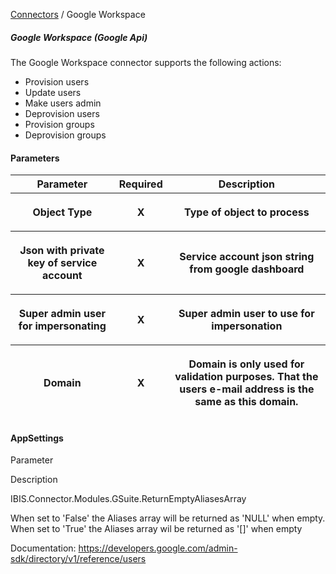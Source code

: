 <a href="javascript:void(0)" class="help-trigger"
data-helpkey="SysPage_Connector">Connectors</a> / Google Workspace

##### Google Workspace (Google Api)

The Google Workspace connector supports the following actions:

-   Provision users
-   Update users
-   Make users admin
-   Deprovision users
-   Provision groups
-   Deprovision groups

#### Parameters

<table class="table table-bordered">
<thead class="thead-light">
<tr class="header">
<th>Parameter</th>
<th class="text-center">Required</th>
<th>Description</th>
</tr>
<tr class="odd">
<th><p>Object Type</p></th>
<th><p><strong>X</strong></p></th>
<th><p>Type of object to process</p></th>
</tr>
<tr class="header">
<th><p>Json with private key of service account</p></th>
<th><p><strong>X</strong></p></th>
<th><p>Service account json string from google dashboard</p></th>
</tr>
<tr class="odd">
<th><p>Super admin user for impersonating</p></th>
<th><p><strong>X</strong></p></th>
<th><p>Super admin user to use for impersonation</p></th>
</tr>
<tr class="header">
<th><p>Domain</p></th>
<th><p><strong>X</strong></p></th>
<th><p>Domain is only used for validation purposes. That the users
e-mail address is the same as this domain.</p></th>
</tr>
</thead>
&#10;</table>

#### AppSettings

Parameter

Description

IBIS.Connector.Modules.GSuite.ReturnEmptyAliasesArray

When set to 'False' the Aliases array will be returned as 'NULL' when
empty. When set to 'True' the Aliases array wil be returned as '\[\]'
when empty

Documentation:
<https://developers.google.com/admin-sdk/directory/v1/reference/users>
